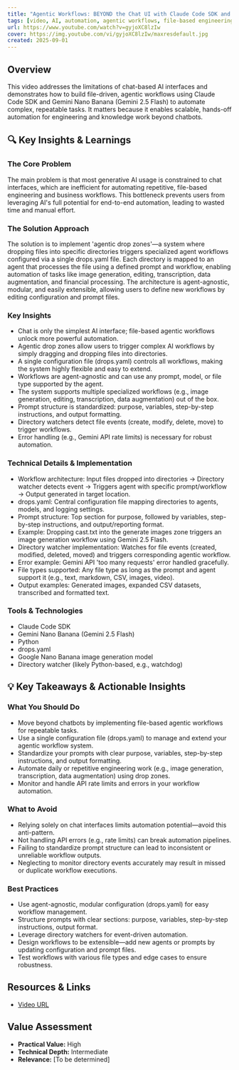 ```yaml
---
title: "Agentic Workflows: BEYOND the Chat UI with Claude Code SDK and Gemini Nano Banana"
tags: [video, AI, automation, agentic workflows, file-based engineering, Claude, Claude Code SDK, Gemini Nano Banana (Gemini 2.5 Flash), Python]
url: https://www.youtube.com/watch?v=gyjoXC8lzIw
cover: https://img.youtube.com/vi/gyjoXC8lzIw/maxresdefault.jpg
created: 2025-09-01
---
```


## Overview

This video addresses the limitations of chat-based AI interfaces and demonstrates how to build file-driven, agentic workflows using Claude Code SDK and Gemini Nano Banana (Gemini 2.5 Flash) to automate complex, repeatable tasks. It matters because it enables scalable, hands-off automation for engineering and knowledge work beyond chatbots.

## 🔍 Key Insights & Learnings

### The Core Problem
The main problem is that most generative AI usage is constrained to chat interfaces, which are inefficient for automating repetitive, file-based engineering and business workflows. This bottleneck prevents users from leveraging AI's full potential for end-to-end automation, leading to wasted time and manual effort.

### The Solution Approach
The solution is to implement 'agentic drop zones'—a system where dropping files into specific directories triggers specialized agent workflows configured via a single drops.yaml file. Each directory is mapped to an agent that processes the file using a defined prompt and workflow, enabling automation of tasks like image generation, editing, transcription, data augmentation, and financial processing. The architecture is agent-agnostic, modular, and easily extensible, allowing users to define new workflows by editing configuration and prompt files.

### Key Insights
- Chat is only the simplest AI interface; file-based agentic workflows unlock more powerful automation.
- Agentic drop zones allow users to trigger complex AI workflows by simply dragging and dropping files into directories.
- A single configuration file (drops.yaml) controls all workflows, making the system highly flexible and easy to extend.
- Workflows are agent-agnostic and can use any prompt, model, or file type supported by the agent.
- The system supports multiple specialized workflows (e.g., image generation, editing, transcription, data augmentation) out of the box.
- Prompt structure is standardized: purpose, variables, step-by-step instructions, and output formatting.
- Directory watchers detect file events (create, modify, delete, move) to trigger workflows.
- Error handling (e.g., Gemini API rate limits) is necessary for robust automation.

### Technical Details & Implementation
- Workflow architecture: Input files dropped into directories → Directory watcher detects event → Triggers agent with specific prompt/workflow → Output generated in target location.
- drops.yaml: Central configuration file mapping directories to agents, models, and logging settings.
- Prompt structure: Top section for purpose, followed by variables, step-by-step instructions, and output/reporting format.
- Example: Dropping cast.txt into the generate images zone triggers an image generation workflow using Gemini 2.5 Flash.
- Directory watcher implementation: Watches for file events (created, modified, deleted, moved) and triggers corresponding agentic workflow.
- Error example: Gemini API 'too many requests' error handled gracefully.
- File types supported: Any file type as long as the prompt and agent support it (e.g., text, markdown, CSV, images, video).
- Output examples: Generated images, expanded CSV datasets, transcribed and formatted text.

### Tools & Technologies
- Claude Code SDK
- Gemini Nano Banana (Gemini 2.5 Flash)
- Python
- drops.yaml
- Google Nano Banana image generation model
- Directory watcher (likely Python-based, e.g., watchdog)

## 💡 Key Takeaways & Actionable Insights

### What You Should Do
- Move beyond chatbots by implementing file-based agentic workflows for repeatable tasks.
- Use a single configuration file (drops.yaml) to manage and extend your agentic workflow system.
- Standardize your prompts with clear purpose, variables, step-by-step instructions, and output formatting.
- Automate daily or repetitive engineering work (e.g., image generation, transcription, data augmentation) using drop zones.
- Monitor and handle API rate limits and errors in your workflow automation.

### What to Avoid
- Relying solely on chat interfaces limits automation potential—avoid this anti-pattern.
- Not handling API errors (e.g., rate limits) can break automation pipelines.
- Failing to standardize prompt structure can lead to inconsistent or unreliable workflow outputs.
- Neglecting to monitor directory events accurately may result in missed or duplicate workflow executions.

### Best Practices
- Use agent-agnostic, modular configuration (drops.yaml) for easy workflow management.
- Structure prompts with clear sections: purpose, variables, step-by-step instructions, output format.
- Leverage directory watchers for event-driven automation.
- Design workflows to be extensible—add new agents or prompts by updating configuration and prompt files.
- Test workflows with various file types and edge cases to ensure robustness.

## Resources & Links

- [Video URL](https://www.youtube.com/watch?v=gyjoXC8lzIw)

## Value Assessment
- **Practical Value:** High
- **Technical Depth:** Intermediate
- **Relevance:** [To be determined]

